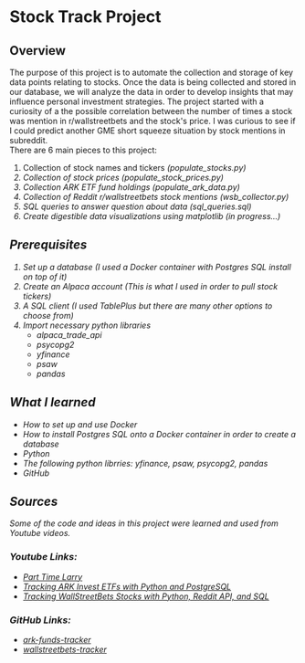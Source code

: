 # Stock Track Project

## Overview
The purpose of this project is to automate the collection and storage of key data points relating to stocks. Once the data is being collected and stored in 
our database, we will analyze the data in order to develop insights that may influence personal investment strategies. The project started with a curiosity of a the possible correlation between the number of times a stock was mention in r/wallstreetbets and the stock's price. I was curious to see if I could predict another GME short squeeze situation by stock mentions in subreddit. 
</br>There are 6 main pieces to this project:</br>
1. Collection of stock names and tickers <i>(populate_stocks.py)<i>
2. Collection of stock prices <i>(populate_stock_prices.py)<i>
3. Collection ARK ETF fund holdings <i>(populate_ark_data.py)<i>
4. Collection of Reddit r/wallstreetbets stock mentions <i>(wsb_collector.py)<i>
5. SQL queries to answer question about data <i>(sql_queries.sql)<i>
6. Create digestible data visualizations using matplotlib <i>(in progress...)<i>

## Prerequisites
1. Set up a database <i>(I used a Docker container with Postgres SQL install on top of it)<i>
2. Create an Alpaca account <i>(This is what I used in order to pull stock tickers)<i>
3. A SQL client <i>(I used TablePlus but there are many other options to choose from)<i> 
4. Import necessary python libraries
    * alpaca_trade_api
    * psycopg2
    * yfinance 
    * psaw
    * pandas 

## What I learned
  * How to set up and use Docker
  * How to install Postgres SQL onto a Docker container in order to create a database 
  * Python
  * The following python librries: yfinance, psaw, psycopg2, pandas
  * GitHub 

## Sources 
Some of the code and ideas in this project were learned and used from Youtube videos. 
### Youtube Links:
   * [Part Time Larry](https://www.youtube.com/c/parttimelarry/featured)
   * [Tracking ARK Invest ETFs with Python and PostgreSQL](https://www.youtube.com/watch?v=5uW0TLHQg9w)
   * [Tracking WallStreetBets Stocks with Python, Reddit API, and SQL](https://www.youtube.com/watch?v=CJAdCLZaISw)
### GitHub Links:
   * [ark-funds-tracker](https://github.com/hackingthemarkets/ark-funds-tracker)
   * [wallstreetbets-tracker](https://github.com/hackingthemarkets/wallstreetbets-tracker/blob/main/search_wsb.py)
